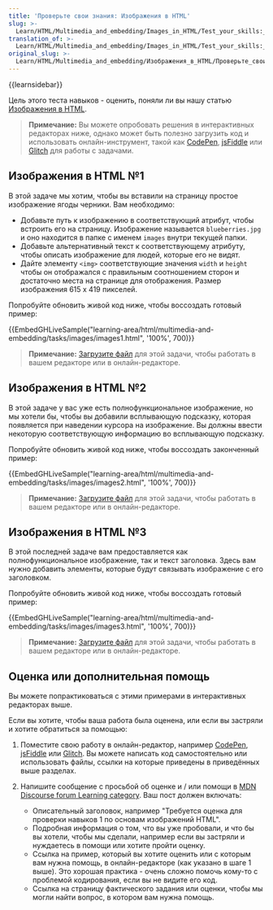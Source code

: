 ```yaml
---
title: 'Проверьте свои знания: Изображения в HTML'
slug: >-
  Learn/HTML/Multimedia_and_embedding/Images_in_HTML/Test_your_skills:_HTML_images
translation_of: >-
  Learn/HTML/Multimedia_and_embedding/Images_in_HTML/Test_your_skills:_HTML_images
original_slug: >-
  Learn/HTML/Multimedia_and_embedding/Изображения_в_HTML/Проверьте_свои_знания:_Изображения_в_HTML
---
```

{{learnsidebar}}

Цель этого теста навыков - оценить, поняли ли вы нашу статью [Изображения в HTML](/ru/docs/Learn/HTML/Multimedia_and_embedding/Изображения_в_HTML).

> **Примечание:** Вы можете опробовать решения в интерактивных редакторах ниже, однако может быть полезно загрузить код и использовать онлайн-инструмент, такой как [CodePen](https://codepen.io/), [jsFiddle](https://jsfiddle.net/) или [Glitch](https://glitch.com/) для работы с задачами.

## Изображения в HTML №1

В этой задаче мы хотим, чтобы вы вставили на страницу простое изображение ягоды черники. Вам необходимо:

- Добавьте путь к изображению в соответствующий атрибут, чтобы встроить его на страницу. Изображение называется `blueberries.jpg` и оно находится в папке с именем `images` внутри текущей папки.
- Добавьте альтернативный текст к соответствующему атрибуту, чтобы описать изображение для людей, которые его не видят.
- Дайте элементу `<img>` соответствующие значения `width` и `height` чтобы он отображался с правильным соотношением сторон и достаточно места на странице для отображения. Размер изображения 615 x 419 пикселей.

Попробуйте обновить живой код ниже, чтобы воссоздать готовый пример:

{{EmbedGHLiveSample("learning-area/html/multimedia-and-embedding/tasks/images/images1.html", '100%', 700)}}

> **Примечание:** [Загрузите файл](https://github.com/mdn/learning-area/blob/master/html/multimedia-and-embedding/tasks/images/images1-download.html) для этой задачи, чтобы работать в вашем редакторе или в онлайн-редакторе.

## Изображения в HTML №2

В этой задаче у вас уже есть полнофункциональное изображение, но мы хотели бы, чтобы вы добавили всплывающую подсказку, которая появляется при наведении курсора на изображение. Вы должны ввести некоторую соответствующую информацию во всплывающую подсказку.

Попробуйте обновить живой код ниже, чтобы воссоздать законченный пример:

{{EmbedGHLiveSample("learning-area/html/multimedia-and-embedding/tasks/images/images2.html", '100%', 700)}}

> **Примечание:** [Загрузите файл](https://github.com/mdn/learning-area/blob/master/html/multimedia-and-embedding/tasks/images/images2-download.html) для этой задачи, чтобы работать в вашем редакторе или в онлайн-редакторе.

## Изображения в HTML №3

В этой последней задаче вам предоставляется как полнофункциональное изображение, так и текст заголовка. Здесь вам нужно добавить элементы, которые будут связывать изображение с его заголовком.

Попробуйте обновить живой код ниже, чтобы воссоздать готовый пример:

{{EmbedGHLiveSample("learning-area/html/multimedia-and-embedding/tasks/images/images3.html", '100%', 700)}}

> **Примечание:** [Загрузите файл](https://github.com/mdn/learning-area/blob/master/html/multimedia-and-embedding/tasks/images/images3-download.html) для этой задачи, чтобы работать в вашем редакторе или в онлайн-редакторе.

## Оценка или дополнительная помощь

Вы можете попрактиковаться с этими примерами в интерактивных редакторах выше.

Если вы хотите, чтобы ваша работа была оценена, или если вы застряли и хотите обратиться за помощью:

1. Поместите свою работу в онлайн-редактор, например [CodePen](https://codepen.io/), [jsFiddle](https://jsfiddle.net/) или [Glitch](https://glitch.com/). Вы можете написать код самостоятельно или использовать файлы, ссылки на которые приведены в приведённых выше разделах.
2. Напишите сообщение с просьбой об оценке и / или помощи в [MDN Discourse forum Learning category](https://discourse.mozilla.org/c/mdn/learn). Ваш пост должен включать:

    - Описательный заголовок, например "Требуется оценка для проверки навыков 1 по основам изображений HTML".
    - Подробная информация о том, что вы уже пробовали, и что бы вы хотели, чтобы мы сделали, например если вы застряли и нуждаетесь в помощи или хотите пройти оценку.
    - Ссылка на пример, который вы хотите оценить или с которым вам нужна помощь, в онлайн-редакторе (как указано в шаге 1 выше). Это хорошая практика - очень сложно помочь кому-то с проблемой кодирования, если вы не видите его код.
    - Ссылка на страницу фактического задания или оценки, чтобы мы могли найти вопрос, в котором вам нужна помощь.
